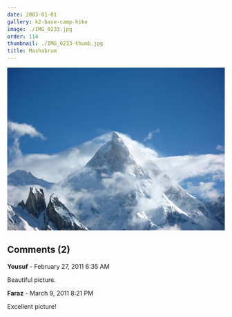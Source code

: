 ```yaml
---
date: 2003-01-01
gallery: k2-base-camp-hike
image: ./IMG_0233.jpg
order: 114
thumbnail: ./IMG_0233-thumb.jpg
title: Mashabrum
---
```


![Mashabrum](./IMG_0233.jpg)

<div id="comments">

## Comments (2)

<div id="comment">

**Yousuf** - February 27, 2011  6:35 AM

Beautiful picture.

</div>

<div id="comment">

**Faraz** - March  9, 2011  8:21 PM

Excellent picture!

</div>

</div>